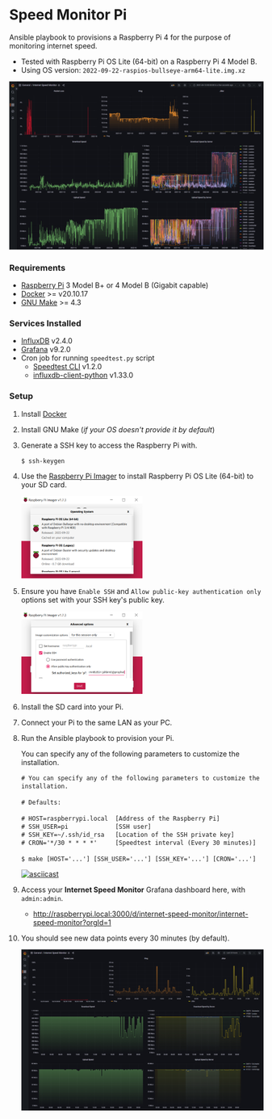 # Speed Monitor Pi

Ansible playbook to provisions a Raspberry Pi 4 for the purpose of monitoring internet speed.

- Tested with Raspberry Pi OS Lite (64-bit) on a Raspberry Pi 4 Model B.
- Using OS version: `2022-09-22-raspios-bullseye-arm64-lite.img.xz`

![Dashboard past year](./screenshots/dashboard-past-year.png)

### Requirements
- [Raspberry Pi](https://www.raspberrypi.org/) 3 Model B+ or 4 Model B (Gigabit capable)
- [Docker][docker] >= v20.10.17
- [GNU Make][make] >= 4.3

### Services Installed
- [InfluxDB](https://portal.influxdata.com/downloads/) v2.4.0
- [Grafana](https://grafana.com/docs/grafana/latest/setup-grafana/installation/) v9.2.0
- Cron job for running `speedtest.py` script
    - [Speedtest CLI](https://www.speedtest.net/apps/cli) v1.2.0
    - [influxdb-client-python](https://github.com/influxdata/influxdb-client-python) v1.33.0

### Setup

1.  Install [Docker](https://docs.docker.com/get-docker/)

2.  Install GNU Make (*if your OS doesn't provide it by default*)

3.  Generate a SSH key to access the Raspberry Pi with.

    ```shell
    $ ssh-keygen
    ```

4.  Use the [Raspberry Pi Imager](https://www.raspberrypi.com/software/) to install Raspberry Pi OS Lite (64-bit) to your SD card.

    <img alt="OS selection" src="./screenshots/pi-imager-1.png" width="50%" height="50%">

5.  Ensure you have `Enable SSH` and `Allow public-key authentication only` options set with your SSH key's public key.

    <img alt="Enable SSH option" src="./screenshots/pi-imager-2.png" width="50%" height="50%">

6.  Install the SD card into your Pi.

7.  Connect your Pi to the same LAN as your PC.

8.  Run the Ansible playbook to provision your Pi.

    You can specify any of the following parameters to customize the installation.

    ```shell
    # You can specify any of the following parameters to customize the installation.

    # Defaults:

    # HOST=raspberrypi.local  [Address of the Raspberry Pi]
    # SSH_USER=pi             [SSH user]
    # SSH_KEY=~/.ssh/id_rsa   [Location of the SSH private key]
    # CRON='*/30 * * * *'     [Speedtest interval (Every 30 minutes)]

    $ make [HOST='...'] [SSH_USER='...'] [SSH_KEY='...'] [CRON='...']
    ```

    [![asciicast](https://asciinema.org/a/t1KNY1QrKAJWiu2aPVcjUmx2f.svg)](https://asciinema.org/a/t1KNY1QrKAJWiu2aPVcjUmx2f)

9.  Access your **Internet Speed Monitor** Grafana dashboard here, with `admin:admin`.

    - http://raspberrypi.local:3000/d/internet-speed-monitor/internet-speed-monitor?orgId=1

10. You should see new data points every 30 minutes (by default).

    ![Dashboard](./screenshots/dashboard.png)

[rpi]: https://www.raspberrypi.org/
[docker]: https://docs.docker.com/get-docker/
[make]: https://www.gnu.org/software/make/
